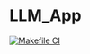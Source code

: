 # LLM_App

[![Makefile CI](https://github.com/AndreCanto00/LLM_App/actions/workflows/makefile.yml/badge.svg)](https://github.com/AndreCanto00/LLM_App/actions/workflows/makefile.yml)
